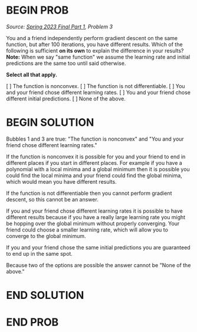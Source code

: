 # BEGIN PROB

<i>Source: [Spring 2023 Final Part 1](../sp23-final-pt1/index.html), Problem 3</i>

You and a friend independently perform gradient descent on the same function, but after 100 iterations, you have different results. Which of the following is sufficient **on its own** to explain the difference in your results? **Note:** When we say "same function" we assume the learning rate and initial predictions are the same too until said otherwise.

**Select all that apply.**

[ ] The function is nonconvex.
[ ] The function is not differentiable.
[ ] You and your friend chose different learning rates.
[ ] You and your friend chose different initial predictions.
[ ] None of the above.

# BEGIN SOLUTION

Bubbles 1 and 3 are true: "The function is nonconvex" and "You and your friend chose different learning rates."

If the function is nonconvex it is possible for you and your friend to end in different places if you start in different places. For example if you have a polynomial with a local minima and a global minimum then it is possible you could find the local minima and your friend could find the global minima, which would mean you have different results.

If the function is not differentiable then you cannot perform gradient descent, so this cannot be an answer.

If you and your friend chose different learning rates it is possible to have different results because if you have a really large learning rate you might be hopping over the global minimum without properly converging. Your friend could choose a smaller learning rate, which will allow you to converge to the global minimum.

If you and your friend chose the same initial predictions you are guaranteed to end up in the same spot.

Because two of the options are possible the answer cannot be "None of the above."

# END SOLUTION

# END PROB